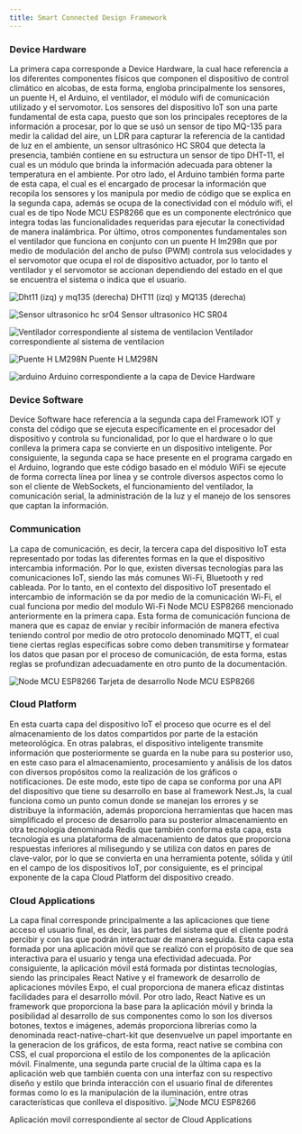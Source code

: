 ```yaml
---
title: Smart Connected Design Framework
---
```


### Device Hardware
La primera capa corresponde a Device Hardware, la cual hace referencia a los diferentes componentes físicos que componen el dispositivo de control climático en alcobas, de esta forma, engloba principalmente los sensores, un puente H, el Arduino, el ventilador, el módulo wifi de comunicación utilizado y el servomotor. Los sensores del dispositivo IoT son una parte fundamental de esta capa, puesto que son los principales receptores de la información a procesar, por lo que se usó un sensor de tipo MQ-135 para medir la calidad del aire, un LDR para capturar la referencia de la cantidad de luz en el ambiente, un sensor ultrasónico HC SR04 que detecta la presencia, también contiene en su estructura un sensor de tipo DHT-11, el cual es un módulo que brinda la información adecuada para obtener la temperatura en el ambiente. Por otro lado, el Arduino también forma parte de esta capa, el cual es el encargado de procesar la información que recopila los sensores y los manipula por medio de código que se explica en la segunda capa, además se ocupa de la conectividad con el módulo wifi, el cual es de tipo Node MCU ESP8266 que es un componente electrónico que integra todas las funcionalidades requeridas para ejecutar la conectividad de manera inalámbrica. Por último, otros componentes fundamentales son el ventilador que funciona en conjunto con un puente H lm298n que por medio de modulación del ancho de pulso (PWM) controla sus velocidades y el servomotor que ocupa el rol de dispositivo actuador, por lo tanto el ventilador y el servomotor se accionan dependiendo del estado en el que se encuentra el sistema o indica que el usuario.


![Dht11 (izq) y mq135 (derecha)](./images/sensores.jpeg)
DHT11 (izq) y MQ135 (derecha)

![Sensor ultrasonico hc sr04](./images/ultrasonico.jpeg)
Sensor ultrasonico HC SR04

![Ventilador correspondiente al sistema de ventilacion](./images/ventilador.jpeg)
Ventilador correspondiente al sistema de ventilacion


![Puente H LM298N](./images/Puenteh.jpeg)
Puente H LM298N

![arduino](./images/arduino.jpeg)
Arduino correspondiente a la capa de Device Hardware

### Device Software
Device Software hace referencia a la segunda capa del Framework IOT y consta del código que se ejecuta específicamente en el procesador del dispositivo y controla su funcionalidad, por lo que el hardware o lo que conlleva la primera capa se convierte en un dispositivo inteligente. Por consiguiente, la segunda capa se hace presente en el programa cargado en el Arduino, logrando que este código basado en el módulo WiFi se ejecute de forma correcta línea por línea y se controle diversos aspectos como lo son el cliente de WebSockets, el funcionamiento del ventilador, la comunicación serial, la administración de la luz y el manejo de los sensores que captan la información.




### Communication
La capa de comunicación, es decir, la tercera capa del dispositivo IoT esta representado por todas las diferentes formas en la que el dispositivo intercambia información. Por lo que, existen diversas tecnologías para las comunicaciones IoT, siendo las más comunes Wi-Fi, Bluetooth y red cableada. Por lo tanto, en el contexto del dispositivo IoT presentado el intercambio de información se da por medio de la comunicación Wi-Fi, el cual funciona por medio del modulo Wi-Fi Node MCU ESP8266 mencionado anteriormente en la primera capa. Esta forma de comunicación funciona de manera que es capaz de enviar y recibir información de manera efectiva teniendo control por medio de otro protocolo denominado MQTT, el cual tiene ciertas reglas específicas sobre como deben transmitirse y formatear los datos que pasan por el proceso de comunicación, de esta forma, estas reglas se profundizan adecuadamente en otro punto de la documentación.

![Node MCU ESP8266](./images/esp8266.jpeg)
Tarjeta de desarrollo Node MCU ESP8266



### Cloud Platform
En esta cuarta capa del dispositivo IoT el proceso que ocurre es el del almacenamiento de los datos compartidos por parte de la estación meteorológica. En otras palabras, el dispositivo inteligente transmite información que posteriormente se guarda en la nube para su posterior uso, en este caso para el almacenamiento, procesamiento y análisis de los datos con diversos propósitos como la realización de los gráficos o notificaciones. De este modo, este tipo de capa se conforma por una API del dispositivo que tiene su desarrollo en base al framework Nest.Js, la cual funciona como un punto comun donde se manejan los errores y se distribuye la información, además proporciona herramientas que hacen mas simplificado el proceso de desarrollo para su posterior almacenamiento en otra tecnología denominada Redis que también conforma esta capa, esta tecnología es una plataforma de almacenamiento de datos que proporciona respuestas inferiores al milisegundo y se utiliza con datos en pares de clave-valor, por lo que se convierta en una herramienta potente, sólida y útil  en el campo de los dispositivos IoT, por consiguiente, es el principal exponente de la capa Cloud Platform del dispositivo creado.

### Cloud Applications
La capa final corresponde principalmente a las aplicaciones que tiene acceso el usuario final, es decir, las partes del sistema que el cliente podrá percibir y con las que podrán interactuar de manera seguida. Esta capa esta formada por una aplicación móvil que se realizó con el propósito de que sea interactiva para el usuario y tenga una efectividad adecuada. Por consiguiente, la aplicación móvil está formada por distintas tecnologías, siendo las principales React Native y el framework de desarrollo de aplicaciones móviles Expo, el cual proporciona de manera eficaz distintas facilidades para el desarrollo móvil. Por otro lado, React Native es un framework que proporciona la base para la aplicación móvil y brinda la posibilidad al desarrollo de sus componentes como lo son los diversos botones, textos e imágenes, además proporciona librerías como la denominada react-native-chart-kit que desenvuelve un papel importante en la generacion de los gráficos, de esta forma, react native se combina con CSS, el cual proporciona el estilo de los componentes de la aplicación móvil. Finalmente, una segunda parte crucial de la última capa es la aplicación web que también cuenta con una interfaz con su respectivo diseño y estilo que brinda interacción con el usuario final de diferentes formas como lo es la manipulación de la iluminación, entre otras características que conlleva el dispositivo. 
![Node MCU ESP8266](./images/notificaciones.jpeg)

Aplicación movil correspondiente al sector de Cloud Applications